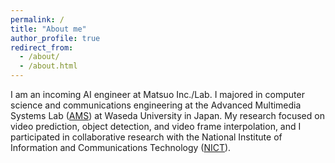 ```yaml
---
permalink: /
title: "About me"
author_profile: true
redirect_from: 
  - /about/
  - /about.html
---
```


I am an incoming AI engineer at Matsuo Inc./Lab. I majored in computer science and communications engineering at the Advanced Multimedia Systems Lab ([AMS](https://www.ams.giti.waseda.ac.jp/)) at Waseda University in Japan. My research focused on video prediction, object detection, and video frame interpolation, and I participated in collaborative research with the National Institute of Information and Communications Technology ([NICT](https://www.nict.go.jp/)).
